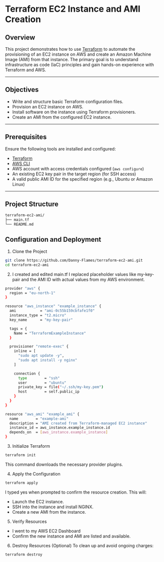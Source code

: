 # Terraform EC2 Instance and AMI Creation

## Overview

This project demonstrates how to use [Terraform](https://www.terraform.io/) to automate the provisioning of an EC2 instance on AWS and create an Amazon Machine Image (AMI) from that instance. The primary goal is to understand infrastructure as code (IaC) principles and gain hands-on experience with Terraform and AWS.

---

## Objectives

- Write and structure basic Terraform configuration files.
- Provision an EC2 instance on AWS.
- Install software on the instance using Terraform provisioners.
- Create an AMI from the configured EC2 instance.

---

## Prerequisites

Ensure the following tools are installed and configured:

- [Terraform](https://developer.hashicorp.com/terraform/downloads)
- [AWS CLI](https://docs.aws.amazon.com/cli/latest/userguide/install-cliv2.html)
- AWS account with access credentials configured (`aws configure`)
- An existing EC2 key pair in the target region (for SSH access)
- A valid public AMI ID for the specified region (e.g., Ubuntu or Amazon Linux)

---

## Project Structure

```bash
terraform-ec2-ami/
├── main.tf         
└── README.md        
```

## Configuration and Deployment
1. Clone the Project
```bash
git clone https://github.com/Danny-Flames/terraform-ec2-ami.git
cd terraform-ec2-ami
```


2. I created and edited main.tf
I replaced placeholder values like my-key-pair and the AMI ID with actual values from my AWS environment.

```bash
provider "aws" {
  region = "eu-north-1"
}

resource "aws_instance" "example_instance" {
  ami           = "ami-0c55b159cbfafe1f0"
  instance_type = "t2.micro"
  key_name      = "my-key-pair"

  tags = {
    Name = "TerraformExampleInstance"
  }

  provisioner "remote-exec" {
    inline = [
      "sudo apt update -y",
      "sudo apt install -y nginx"
    ]

    connection {
      type        = "ssh"
      user        = "ubuntu"
      private_key = file("~/.ssh/my-key.pem")
      host        = self.public_ip
    }
  }
}

resource "aws_ami" "example_ami" {
  name        = "example-ami"
  description = "AMI created from Terraform-managed EC2 instance"
  instance_id = aws_instance.example_instance.id
  depends_on  = [aws_instance.example_instance]
}
```


3. Initialize Terraform
```bash
terraform init
```

This command downloads the necessary provider plugins.


4. Apply the Configuration
```bash
terraform apply
```

I typed yes when prompted to confirm the resource creation. This will:
- Launch the EC2 instance.
- SSH into the instance and install NGINX.
- Create a new AMI from the instance.


5. Verify Resources
- I went to my AWS EC2 Dashboard
- Confirm the new instance and AMI are listed and available.


6. Destroy Resources (Optional)
To clean up and avoid ongoing charges:
```bash
terraform destroy
```
